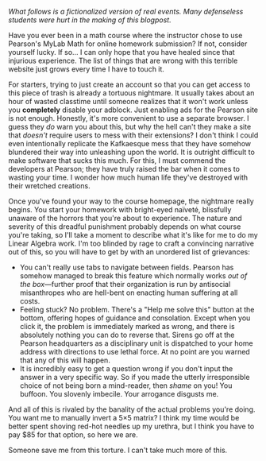 *What follows is a fictionalized version of real events. Many defenseless students were hurt in the making of this blogpost.*

Have you ever been in a math course where the instructor chose to use Pearson's MyLab Math for online homework submission? If not, consider yourself lucky. If so&hellip; I can only hope that you have healed since that injurious experience. The list of things that are wrong with this terrible website just grows every time I have to touch it.

For starters, trying to just create an account so that you can get access to this piece of trash is already a tortuous nightmare. It usually takes about an hour of wasted classtime until someone realizes that it won't work unless you **completely** disable your adblock. Just enabling ads for the Pearson site is not enough. Honestly, it's more convenient to use a separate browser. I guess they *do* warn you about this, but why the hell can't they make a site that *doesn't* require users to mess with their extensions? I don't think I could even intentionally replicate the Kafkaesque mess that they have somehow blundered their way into unleashing upon the world. It is outright difficult to make software that sucks this much. For this, I must commend the developers at Pearson; they have truly raised the bar when it comes to wasting your time. I wonder how much human life they've destroyed with their wretched creations. 

Once you've found your way to the course homepage, the nightmare really begins. You start your homework with bright-eyed na&iuml;vet&eacute;, blissfully unaware of the horrors that you're about to experience. The nature and severity of this dreadful punishment probably depends on what course you're taking, so I'll take a moment to describe what it's like for me to do my Linear Algebra work. I'm too blinded by rage to craft a convincing narrative out of this, so you will have to get by with an unordered list of grievances:

- You can't really use tabs to navigate between fields. Pearson has somehow managed to break this feature which normally works *out of the box*&mdash;further proof that their organization is run by antisocial misanthropes who are hell-bent on enacting human suffering at all costs.
- Feeling stuck? No problem. There's a "Help me solve this" button at the bottom, offering hopes of guidance and consolation. Except when you click it, the problem is immediately marked as wrong, and there is absolutely nothing you can do to reverse that. Sirens go off at the Pearson headquarters as a disciplinary unit is dispatched to your home address with directions to use lethal force. At no point are you warned that any of this will happen.
- It is incredibly easy to get a question wrong if you don't input the answer in a very specific way. So if you made the utterly irresponsible choice of not being born a mind-reader, then *shame* on you! You buffoon. You slovenly imbecile. Your arrogance disgusts me.

And all of this is rivaled by the banality of the actual problems you're doing. You want me to manually invert a 5&times;5 matrix? I think my time would be better spent shoving red-hot needles up my urethra, but I think you have to pay $85 for that option, so here we are.

Someone save me from this torture. I can't take much more of this.
